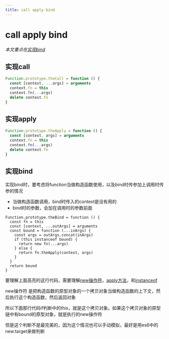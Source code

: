 ```yaml
---
title: call apply bind
---
```


# call apply bind

_本文重点在[实现bind](/summary/js/call-apply-bind#实现bind)_

## 实现call

```js
Function.prototype.theCall = function () {
  const [context, ...args] = arguments
  context.fn = this
  context.fn(...args)
  delete context.fn
}
```

## 实现apply

```js
Function.prototype.theApply = function () {
  const [context, args] = arguments
  context.fn = this
  context.fn(...args)
  delete context.fn
}
```

## 实现bind

实现bind时，要考虑将function当做构造函数使用，以及bind时传参加上调用时传参的情况

- 当做构造函数调用，bind时传入的context是没有用的
- bind时的参数，会加在调用时的参数前面

```js{6}
Function.prototype.theBind = function () {
  const fn = this
  const [context, ...outArgs] = arguments
  const bound = function (...inArgs) {
    const args = outArgs.concat(inArgs)
    if (this instanceof bound) {
      return new fn(...args)
    } else {
      return fn.theApply(context, args)
    }
  }
  return bound
}
```

要理解上面高亮的这行代码，需要理解[new操作符](/summary/js/new)，[apply方法](/summary/js/call-apply-bind#实现apply)，和[instanceof](/summary/js/instanceof)

new操作符 是把构造函数的原型对象的一个拷贝对象当做构造函数的上下文，然后执行这个构造函数，然后返回对象

所以下面那行代码if判断中的this，就是这个拷贝对象。如果这个拷贝对象的原型链中有bound的原型对象，就是执行的new操作符

但是这个判断不是最完美的，因为这个情况也可以手动模拟，最好是用es6中的new.target来做判断
